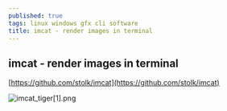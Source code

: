```yaml
---
published: true
tags: linux windows gfx cli software
title: imcat - render images in terminal
---
```

## imcat - render images in terminal

[https://github.com/stolk/imcat](https://github.com/stolk/imcat)

![imcat_tiger[1].png]({{site.baseurl}}/assets/imcat_tiger[1].png)
